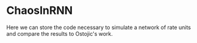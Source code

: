 # ChaosInRNN
 Here we can store the code necessary to simulate a network of rate units and compare the results to Ostojic's work. 
